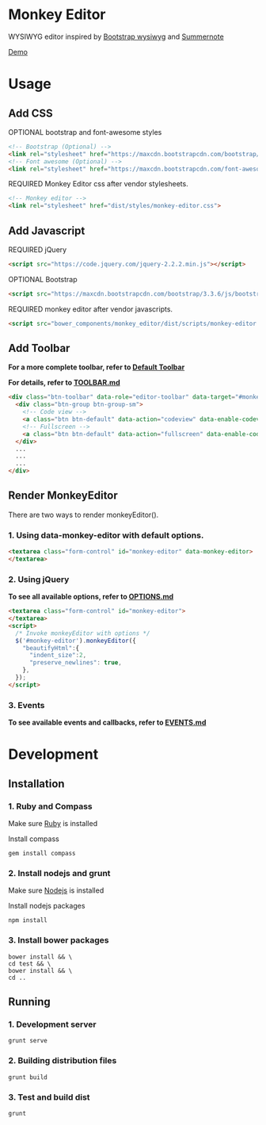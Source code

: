 # Monkey Editor
WYSIWYG editor inspired by [Bootstrap wysiwyg](https://github.com/steveathon/bootstrap-wysiwyg) and [Summernote](http://summernote.org/)

[Demo](http://editor.pzp.rocks/)

# Usage
## Add CSS
OPTIONAL bootstrap and font-awesome styles

```html
<!-- Bootstrap (Optional) -->
<link rel="stylesheet" href="https://maxcdn.bootstrapcdn.com/bootstrap/3.3.6/css/bootstrap.min.css" integrity="sha384-1q8mTJOASx8j1Au+a5WDVnPi2lkFfwwEAa8hDDdjZlpLegxhjVME1fgjWPGmkzs7" crossorigin="anonymous">
<!-- Font awesome (Optional) -->
<link rel="stylesheet" href="https://maxcdn.bootstrapcdn.com/font-awesome/4.5.0/css/font-awesome.min.css">
```

REQUIRED Monkey Editor css after vendor stylesheets.

```html
<!-- Monkey editor -->
<link rel="stylesheet" href="dist/styles/monkey-editor.css">
```

## Add Javascript
REQUIRED jQuery

```html
<script src="https://code.jquery.com/jquery-2.2.2.min.js"></script>
```

OPTIONAL Bootstrap

```html
<script src="https://maxcdn.bootstrapcdn.com/bootstrap/3.3.6/js/bootstrap.min.js" integrity="sha384-0mSbJDEHialfmuBBQP6A4Qrprq5OVfW37PRR3j5ELqxss1yVqOtnepnHVP9aJ7xS" crossorigin="anonymous"></script>
```

REQUIRED monkey editor after vendor javascripts.

```html
<script src="bower_components/monkey_editor/dist/scripts/monkey-editor.js">
```

## Add Toolbar

__For a more complete toolbar, refer to [Default Toolbar](toolbars/default_toolbar.html)__

__For details, refer to [TOOLBAR.md](TOOLBAR.md)__

```html
<div class="btn-toolbar" data-role="editor-toolbar" data-target="#monkey-editor">
  <div class="btn-group btn-group-sm">
    <!-- Code view -->
    <a class="btn btn-default" data-action="codeview" data-enable-codeview data-toggle=tooltip data-placement=bottom title="Code View"><i class="fa fa-code"></i></a>
    <!-- Fullscreen -->
    <a class="btn btn-default" data-action="fullscreen" data-enable-codeview data-toggle=tooltip data-placement=bottom title="Fullscreen"><i class="fa fa-arrows-alt"></i></a>
  </div>
  ...
  ...
  ...
</div>
```


## Render MonkeyEditor

There are two ways to render monkeyEditor().

### 1. Using data-monkey-editor with default options.

```html
<textarea class="form-control" id="monkey-editor" data-monkey-editor>
</textarea>
```

### 2. Using jQuery

__To see all available options, refer to [OPTIONS.md](OPTIONS.md)__

```html
<textarea class="form-control" id="monkey-editor">
</textarea>
<script>
  /* Invoke monkeyEditor with options */
  $('#monkey-editor').monkeyEditor({
    "beautifyHtml":{
      "indent_size":2,
      "preserve_newlines": true,
    },
  });
</script>
```

### 3. Events

__To see available events and callbacks, refer to [EVENTS.md](EVENTS.md)__

# Development
## Installation

### 1. Ruby and Compass
Make sure [Ruby](https://github.com/rbenv/rbenv) is installed

Install compass

	gem install compass
	
### 2. Install nodejs and grunt

Make sure [Nodejs](https://nodejs.org/en/download/package-manager/) is installed

Install nodejs packages

	npm install
	
### 3. Install bower packages
	
	bower install && \
	cd test && \
	bower install && \
	cd ..
	
## Running

### 1. Development server

	grunt serve
	
### 2. Building distribution files

	grunt build
	
### 3. Test and build dist

	grunt
